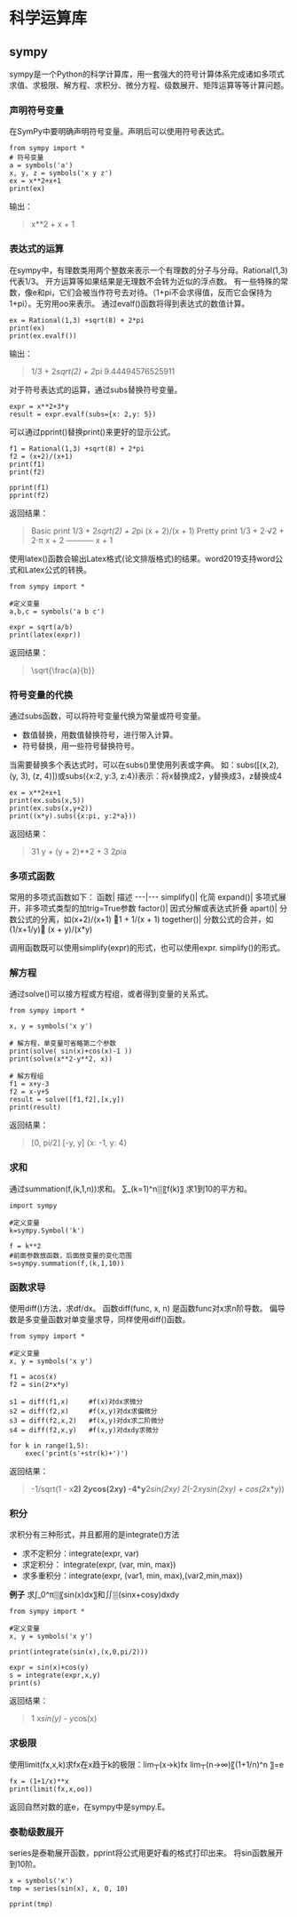 # 科学运算库

## sympy

sympy是一个Python的科学计算库，用一套强大的符号计算体系完成诸如多项式求值、求极限、解方程、求积分、微分方程、级数展开、矩阵运算等等计算问题。

### 声明符号变量
在SymPy中要明确声明符号变量。声明后可以使用符号表达式。
```
from sympy import *  
# 符号变量  
a = symbols('a')  
x, y, z = symbols('x y z')  
ex = x**2+x+1  
print(ex)  
```
输出：
> x**2 + x + 1

###	表达式的运算
在sympy中，有理数类用两个整数来表示一个有理数的分子与分母。Rational(1,3)代表1/3。
开方运算等如果结果是无理数不会转为近似的浮点数。
有一些特殊的常数，像e和pi，它们会被当作符号去对待。（1+pi不会求得值，反而它会保持为1+pi）。无穷用oo来表示。
通过evalf()函数将得到表达式的数值计算。
```
ex = Rational(1,3) +sqrt(8) + 2*pi  
print(ex)  
print(ex.evalf())  
```

输出：
> 1/3 + 2*sqrt(2) + 2*pi
  9.44494576525911

对于符号表达式的运算，通过subs替换符号变量。
```
expr = x**2+3*y  
result = expr.evalf(subs={x: 2,y: 5})
```

可以通过pprint()替换print()来更好的显示公式。
```
f1 = Rational(1,3) +sqrt(8) + 2*pi  
f2 = (x+2)/(x+1)  
print(f1)  
print(f2)  
  
pprint(f1)  
pprint(f2)
```

返回结果：
> Basic print
1/3 + 2*sqrt(2) + 2*pi
(x + 2)/(x + 1)
Pretty print
1/3 + 2⋅√2 + 2⋅π
x + 2
─────
x + 1

使用latex()函数会输出Latex格式(论文排版格式)的结果。word2019支持word公式和Latex公式的转换。
```
from sympy import *  
  
#定义变量  
a,b,c = symbols('a b c')  
  
expr = sqrt(a/b)  
print(latex(expr)) 
```

返回结果：
> \sqrt{\frac{a}{b}}

###	符号变量的代换
通过subs函数，可以将符号变量代换为常量或符号变量。

- 数值替换，用数值替换符号，进行带入计算。
-	符号替换，用一些符号替换符号。

当需要替换多个表达式时，可以在subs()里使用列表或字典。
如：subs([(x,2), (y, 3), (z, 4)])或subs({x:2, y:3, z:4})表示：将x替换成2，y替换成3，z替换成4
```
ex = x**2+x+1    
print(ex.subs(x,5))  
print(ex.subs(x,y+2))  
print((x*y).subs({x:pi, y:2*a}))  
```

返回结果：
> 31
y + (y + 2)**2 + 3
2*pi*a

###	多项式函数

常用的多项式函数如下：
函数|	描述
---|---
simplify()|	化简
expand()|	多项式展开，非多项式类型的加trig=True参数
factor()|	因式分解或表达式折叠
apart()|	分数公式的分离，如(x+2)/(x+1) 1 + 1/(x + 1)
together()|	分数公式的合并，如(1/x+1/y) (x + y)/(x*y)

调用函数既可以使用simplify(expr)的形式，也可以使用expr. simplify()的形式。


###	解方程
通过solve()可以接方程或方程组，或者得到变量的关系式。
```
from sympy import *  
  
x, y = symbols('x y')  
  
# 解方程，单变量可省略第二个参数  
print(solve( sin(x)+cos(x)-1 ))  
print(solve(x**2-y**2, x))  
  
# 解方程组  
f1 = x+y-3  
f2 = x-y+5  
result = solve([f1,f2],[x,y])  
print(result)  
```

返回结果：
> [0, pi/2]
[-y, y]
{x: -1, y: 4}

###	求和
通过summation(f,(k,1,n))求和。
∑_(k=1)^n▒〖f(k)〗
求1到10的平方和。
```
import sympy  
  
#定义变量  
k=sympy.Symbol('k')  
  
f = k**2  
#前面参数放函数，后面放变量的变化范围  
s=sympy.summation(f,(k,1,10))  
```

###	函数求导
使用diff()方法，求df/dx。
函数diff(func, x, n) 是函数func对x求n阶导数。
偏导数是多变量函数对单变量求导，同样使用diff()函数。
```
from sympy import *  
  
#定义变量  
x, y = symbols('x y')  
  
f1 = acos(x)  
f2 = sin(2*x*y)  
  
s1 = diff(f1,x)     #f(x)对dx求微分   
s2 = diff(f2,x)     #f(x,y)对dx求偏微分   
s3 = diff(f2,x,2)   #f(x,y)对dx求二阶微分   
s4 = diff(f2,x,y)   #f(x,y)对dxdy求微分  
  
for k in range(1,5):  
    exec('print(s'+str(k)+')')  
```


返回结果：
> -1/sqrt(1 - x**2)
2*y*cos(2*x*y)
-4*y**2*sin(2*x*y)
2*(-2*x*y*sin(2*x*y) + cos(2*x*y))

###	积分
求积分有三种形式，并且都用的是integrate()方法
-	求不定积分：integrate(expr, var)
-	求定积分：   integrate(expr, (var, min, max))
-	求多重积分：integrate(expr, (var1, min, max),(var2,min,max))

**例子** 求∫_0^π▒〖sin⁡(x)dx〗和∬▒(sinx+cosy)dxdy
```
from sympy import *  
  
#定义变量  
x, y = symbols('x y')  
  
print(integrate(sin(x),(x,0,pi/2)))  
  
expr = sin(x)+cos(y)  
s = integrate(expr,x,y)  
print(s)  
```

返回结果：
> 1
x*sin(y) - y*cos(x)

###	求极限
使用limit(fx,x,k)求fx在x趋于k的极限：lim┬(x→k)⁡fx
lim┬(n→∞)⁡〖(1+1/n)^n 〗=e

```
fx = (1+1/x)**x  
print(limit(fx,x,oo))  
```

返回自然对数的底e，在sympy中是sympy.E。

###	泰勒级数展开
series是泰勒展开函数，pprint将公式用更好看的格式打印出来。
将sin函数展开到10阶。

```
x = symbols('x')  
tmp = series(sin(x), x, 0, 10)  

pprint(tmp) 
```



